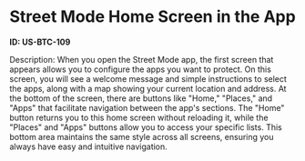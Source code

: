 # Street Mode Home Screen in the App

**ID: US-BTC-109**

Description: When you open the Street Mode app, the first screen that appears allows you to configure the apps you want to protect. On this screen, you will see a welcome message and simple instructions to select the apps, along with a map showing your current location and address. At the bottom of the screen, there are buttons like "Home," "Places," and "Apps" that facilitate navigation between the app's sections. The "Home" button returns you to this home screen without reloading it, while the "Places" and "Apps" buttons allow you to access your specific lists. This bottom area maintains the same style across all screens, ensuring you always have easy and intuitive navigation.